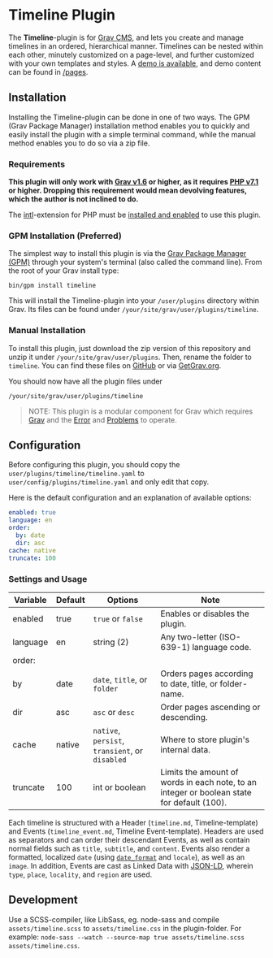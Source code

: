 # Timeline Plugin

The **Timeline**-plugin is for [Grav CMS](http://github.com/getgrav/grav), and lets you create and manage timelines in an ordered, hierarchical manner. Timelines can be nested within each other, minutely customized on a page-level, and further customized with your own templates and styles. A [demo is available](https://olevik.me/staging/grav-skeleton-timeline), and demo content can be found in [/pages](https://github.com/OleVik/grav-skeleton-timeline/tree/master/pages).

## Installation

Installing the Timeline-plugin can be done in one of two ways. The GPM (Grav Package Manager) installation method enables you to quickly and easily install the plugin with a simple terminal command, while the manual method enables you to do so via a zip file.

### Requirements

**This plugin will only work with [Grav v1.6](https://github.com/getgrav/grav/tree/1.6) or higher, as it requires [PHP v7.1](http://php.net/manual/en/migration71.new-features.php) or higher. Dropping this requirement would mean devolving features, which the author is not inclined to do.**

The [intl](http://php.net/manual/en/book.intl.php)-extension for PHP must be [installed and enabled](http://php.net/manual/en/intl.installation.php "See especially User Contributed Notes") to use this plugin.

### GPM Installation (Preferred)

The simplest way to install this plugin is via the [Grav Package Manager (GPM)](http://learn.getgrav.org/advanced/grav-gpm) through your system's terminal (also called the command line). From the root of your Grav install type:

    bin/gpm install timeline

This will install the Timeline-plugin into your `/user/plugins` directory within Grav. Its files can be found under `/your/site/grav/user/plugins/timeline`.

### Manual Installation

To install this plugin, just download the zip version of this repository and unzip it under `/your/site/grav/user/plugins`. Then, rename the folder to `timeline`. You can find these files on [GitHub](https://github.com/ole-vik/grav-plugin-timeline) or via [GetGrav.org](http://getgrav.org/downloads/plugins#extras).

You should now have all the plugin files under

    /your/site/grav/user/plugins/timeline
	
> NOTE: This plugin is a modular component for Grav which requires [Grav](http://github.com/getgrav/grav) and the [Error](https://github.com/getgrav/grav-plugin-error) and [Problems](https://github.com/getgrav/grav-plugin-problems) to operate.

## Configuration

Before configuring this plugin, you should copy the `user/plugins/timeline/timeline.yaml` to `user/config/plugins/timeline.yaml` and only edit that copy.

Here is the default configuration and an explanation of available options:

```yaml
enabled: true
language: en
order:
  by: date
  dir: asc
cache: native
truncate: 100
```

### Settings and Usage

| Variable | Default | Options | Note |
|----------|---------|-------------------------------------------------|--------------------------------------------------------------------------------------------|
| enabled | true | `true` or `false` | Enables or disables the plugin. |
| language | en | string (2) | Any two-letter (ISO-639-1) language code. |
| order: |  |  |  |
|   by | date | `date`, `title`, or `folder` | Orders pages according to date, title, or folder-name. |
|   dir | asc | `asc` or `desc` | Order pages ascending or descending. |
| cache | native | `native`, `persist`, `transient`, or `disabled` | Where to store plugin's internal data. |
| truncate | 100 | int or boolean | Limits the amount of words in each note, to an integer or boolean state for default (100). |

Each timeline is structured with a Header (`timeline.md`, Timeline-template) and Events (`timeline_event.md`, Timeline Event-template). Headers are used as separators and can order their descendant Events, as well as contain normal fields such as `title`, `subtitle`, and `content`. Events also render a formatted, localized `date` (using [`date_format`](http://php.net/manual/en/function.date.php) and `locale`), as well as an `image`. In addition, Events are cast as Linked Data with [JSON-LD](https://json-ld.org/), wherein `type`, `place`, `locality`, and `region` are used.

## Development

Use a SCSS-compiler, like LibSass, eg. node-sass and compile `assets/timeline.scss` to `assets/timeline.css` in the plugin-folder. For example: `node-sass --watch --source-map true assets/timeline.scss assets/timeline.css`.